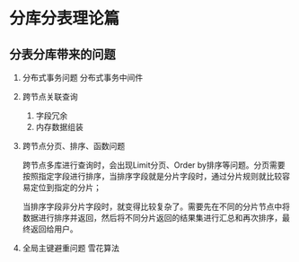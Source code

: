 # 分库分表理论篇

## 分表分库带来的问题

1. 分布式事务问题 分布式事务中间件

2. 跨节点关联查询 
	
	1. 字段冗余
	2. 内存数据组装

3. 跨节点分页、排序、函数问题

	跨节点多库进行查询时，会出现Limit分页、Order by排序等问题。分页需要按照指定字段进行排序，当排序字段就是分片字段时，通过分片规则就比较容易定位到指定的分片；

	当排序字段非分片字段时，就变得比较复杂了。需要先在不同的分片节点中将数据进行排序并返回，然后将不同分片返回的结果集进行汇总和再次排序，最终返回给用户。

4. 全局主键避重问题  雪花算法